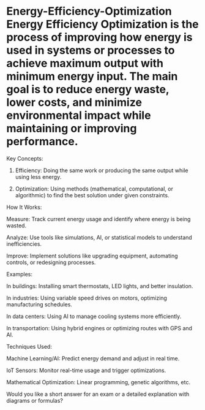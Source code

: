# Energy-Efficiency-Optimization Energy Efficiency Optimization is the process of improving how energy is used in systems or processes to achieve maximum output with minimum energy input. The main goal is to reduce energy waste, lower costs, and minimize environmental impact while maintaining or improving performance.

Key Concepts:

1. Efficiency: Doing the same work or producing the same output while using less energy.


2. Optimization: Using methods (mathematical, computational, or algorithmic) to find the best solution under given constraints.



How It Works:

Measure: Track current energy usage and identify where energy is being wasted.

Analyze: Use tools like simulations, AI, or statistical models to understand inefficiencies.

Improve: Implement solutions like upgrading equipment, automating controls, or redesigning processes.


Examples:

In buildings: Installing smart thermostats, LED lights, and better insulation.

In industries: Using variable speed drives on motors, optimizing manufacturing schedules.

In data centers: Using AI to manage cooling systems more efficiently.

In transportation: Using hybrid engines or optimizing routes with GPS and AI.


Techniques Used:

Machine Learning/AI: Predict energy demand and adjust in real time.

IoT Sensors: Monitor real-time usage and trigger optimizations.

Mathematical Optimization: Linear programming, genetic algorithms, etc.


Would you like a short answer for an exam or a detailed explanation with diagrams or formulas?


